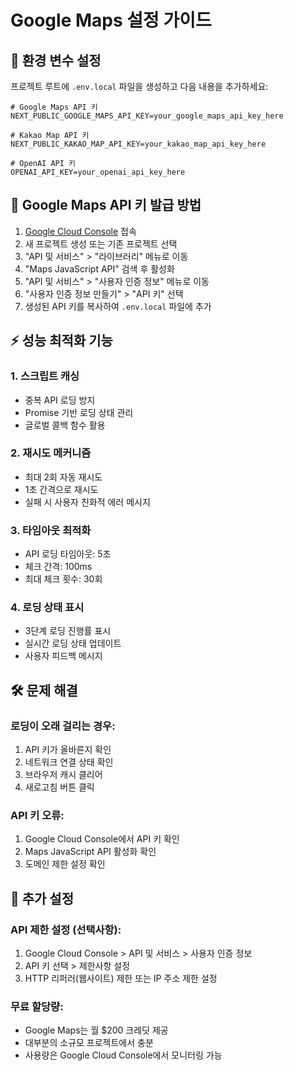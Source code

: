 # Google Maps 설정 가이드

## 🔧 환경 변수 설정

프로젝트 루트에 `.env.local` 파일을 생성하고 다음 내용을 추가하세요:

```env
# Google Maps API 키
NEXT_PUBLIC_GOOGLE_MAPS_API_KEY=your_google_maps_api_key_here

# Kakao Map API 키
NEXT_PUBLIC_KAKAO_MAP_API_KEY=your_kakao_map_api_key_here

# OpenAI API 키
OPENAI_API_KEY=your_openai_api_key_here
```

## 🚀 Google Maps API 키 발급 방법

1. [Google Cloud Console](https://console.cloud.google.com/) 접속
2. 새 프로젝트 생성 또는 기존 프로젝트 선택
3. "API 및 서비스" > "라이브러리" 메뉴로 이동
4. "Maps JavaScript API" 검색 후 활성화
5. "API 및 서비스" > "사용자 인증 정보" 메뉴로 이동
6. "사용자 인증 정보 만들기" > "API 키" 선택
7. 생성된 API 키를 복사하여 `.env.local` 파일에 추가

## ⚡ 성능 최적화 기능

### 1. 스크립트 캐싱

- 중복 API 로딩 방지
- Promise 기반 로딩 상태 관리
- 글로벌 콜백 함수 활용

### 2. 재시도 메커니즘

- 최대 2회 자동 재시도
- 1초 간격으로 재시도
- 실패 시 사용자 친화적 에러 메시지

### 3. 타임아웃 최적화

- API 로딩 타임아웃: 5초
- 체크 간격: 100ms
- 최대 체크 횟수: 30회

### 4. 로딩 상태 표시

- 3단계 로딩 진행률 표시
- 실시간 로딩 상태 업데이트
- 사용자 피드백 메시지

## 🛠️ 문제 해결

### 로딩이 오래 걸리는 경우:

1. API 키가 올바른지 확인
2. 네트워크 연결 상태 확인
3. 브라우저 캐시 클리어
4. 새로고침 버튼 클릭

### API 키 오류:

1. Google Cloud Console에서 API 키 확인
2. Maps JavaScript API 활성화 확인
3. 도메인 제한 설정 확인

## 📝 추가 설정

### API 제한 설정 (선택사항):

1. Google Cloud Console > API 및 서비스 > 사용자 인증 정보
2. API 키 선택 > 제한사항 설정
3. HTTP 리퍼러(웹사이트) 제한 또는 IP 주소 제한 설정

### 무료 할당량:

- Google Maps는 월 $200 크레딧 제공
- 대부분의 소규모 프로젝트에서 충분
- 사용량은 Google Cloud Console에서 모니터링 가능
